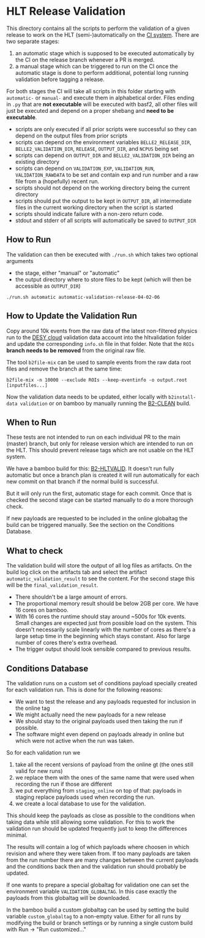 HLT Release Validation
======================

This directory contains all the scripts to perform the validation of a given
release to work on the HLT (semi-)automatically on the [CI
system](https://bamboo.desy.de/browse/B2-HLTVALID/branches). There are two
separate stages:

1. an automatic stage which is supposed to be executed automatically by the CI
   on the release branch whenever a PR is merged.
2. a manual stage which can be triggered to run on the CI once the automatic
   stage is done to perform additional, potential long running validation before
   tagging a release.

For both stages the CI will take all scripts in this folder starting with
`automatic-` or `manual-` and execute them in alphabetical order. Files ending
in `.py` that are **not executable** will be executed with basf2, all other files
will just be executed and depend on a proper shebang and **need to be executable**.

* scripts are only executed if all prior scripts were successful so they can
  depend on the output files from prior scripts
* scripts can depend on the environment variables `BELLE2_RELEASE_DIR`,
  `BELLE2_VALIDATION_DIR`, `RELEASE`, `OUTPUT_DIR`, and `NCPUS` being set
* scripts can depend on `OUTPUT_DIR` and `BELLE2_VALIDATION_DIR` being an existing directory
* scripts can depend on `VALIDATION_EXP`, `VALIDATION_RUN`, `VALIDATION_RAWDATA` to be set
  and contain exp and run number and a raw file from a (hopefully) recent run.
* scripts should not depend on the working directory being the current directory
* scripts should put the output to be kept in `OUTPUT_DIR`, all intermediate files
  in the current working directory when the script is started
* scripts should indicate failure with a non-zero return code.
* stdout and stderr of all scripts will automatically be saved to `OUTPUT_DIR`

How to Run
----------

The validation can then be executed with `./run.sh` which takes two optional arguments

* the stage, either "manual" or "automatic"
* the output directory where to store files to be kept (which will then be
  accessible as `OUTPUT_DIR`)

```
./run.sh automatic automatic-validation-release-04-02-06
```

How to Update the Validation Run
--------------------------------

Copy around 10k events from the raw data of the latest non-filtered physics run
to the [DESY cloud](https://syncandshare.desy.de/) validation data account into
the hltvalidation folder and update the corresponding `info.sh` file in that folder.
Note that the `ROIs` **branch needs to be removed** from the original raw file.

The tool `b2file-mix` can be used to sample events from the raw data root files
and remove the branch at the same time:

```
b2file-mix -n 10000 --exclude ROIs --keep-eventinfo -o output.root [inputfiles...]
```

Now the validation data needs to be updated, either locally with `b2install-data
validation` or on bamboo by manually running the [B2-CLEAN](https://bamboo.desy.de/browse/B2-CLEAN)
build.

When to Run
-----------

These tests are not intended to run on each individual PR to the main (master)
branch, but only for release version which are intended to run on the HLT.
This should prevent release tags which are not usable on the HLT system.

We have a bamboo build for this: [B2-HLTVALID](https://bamboo.desy.de/browse/B2-HLTVALID0).
It doesn't run fully automatic but once a branch plan is created it will run
automatically for each new commit on that branch if the normal build is
successful.

But it will only run the first, automatic stage for each commit. Once that is
checked the second stage can be started manually to do a more thorough check.

If new payloads are requested to be included in the online globaltag the build can
be triggered manually. See the section on the Conditions Database.

What to check
-------------

The validation build will store the output of all log files as artifacts. On the
build log click on the artifacts tab and select the artifact
`automatic_validation_result` to see the content. For the second stage this will
be the `final_validation_result`.

* There shouldn't be a large amount of errors.
* The proportional memory result should be below 2GB per core. We have 16 cores
  on bamboo.
* With 16 cores the runtime should stay around ~500s for 10k events. Small
  changes are expected just from possible load on the system. This doesn't
  necessarily scale linearly with the number of cores as there's a large setup
  time in the beginning which stays constant. Also for large number of cores
  there's extra overhead.
* The trigger output should look sensible compared to previous results.


Conditions Database
-------------------

The validation runs on a custom set of conditions payload specially created for
each validation run. This is done for the following reasons:

* We want to test the release and any payloads requested for inclusion in the online tag
* We might actually need the new payloads for a new release
* We should stay to the original payloads used then taking the run if possible.
* The software might even depend on payloads already in online but which were not
  active when the run was taken.

So for each validation run we

1. take all the recent versions of payload from the online gt (the ones still
   valid for new runs)
2. we replace them with the ones of the same name that were used when recording
   the run if those are different
3. we put everything from `staging_online` on top of that: payloads in staging
   replace payloads used when recording the run.
4. we create a local database to use for the validation.

This should keep the payloads as close as possible to the conditions when taking
data while still allowing some validation. For this to work the validation run
should be updated frequently just to keep the differences minimal.

The results will contain a log of which payloads where choosen in which revision
and where they were taken from. If too many payloads are taken from the run
number there are many changes between the current payloads and the conditions
back then and the validation run should probably be updated.

If one wants to prepare a special globaltag for validation one can set the
environment variable `VALIDATION_GLOBALTAG`. In this case exactly the payloads
from this globaltag will be downloaded.

In the bamboo build a custom globaltag can be used by setting the build variable
`custom_globaltag` to a non-empty value. Either for all runs by modifying the
build or branch settings or by running a single custom build with Run -> "Run
customized..."
